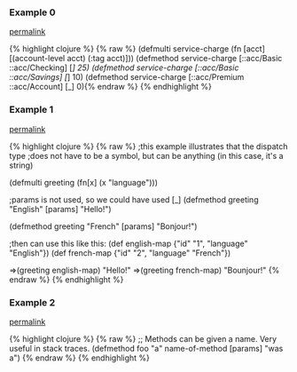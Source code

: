 ### Example 0
[permalink](#example-0)

{% highlight clojure %}
{% raw %}
(defmulti service-charge (fn [acct] [(account-level acct) (:tag acct)]))
(defmethod service-charge [::acc/Basic ::acc/Checking]   [_] 25)
(defmethod service-charge [::acc/Basic ::acc/Savings]    [_] 10)
(defmethod service-charge [::acc/Premium ::acc/Account] [_] 0){% endraw %}
{% endhighlight %}


### Example 1
[permalink](#example-1)

{% highlight clojure %}
{% raw %}
;this example illustrates that the dispatch type
;does not have to be a symbol, but can be anything (in this case, it's a string)

(defmulti greeting
  (fn[x] (x "language")))

;params is not used, so we could have used [_]
(defmethod greeting "English" [params]
 "Hello!")

(defmethod greeting "French" [params]
 "Bonjour!")

;then can use this like this:
(def english-map {"id" "1", "language" "English"})
(def  french-map {"id" "2", "language" "French"})

=>(greeting english-map)
"Hello!"
=>(greeting french-map)
"Bounjour!"
{% endraw %}
{% endhighlight %}


### Example 2
[permalink](#example-2)

{% highlight clojure %}
{% raw %}
;; Methods can be given a name.  Very useful in stack traces.
(defmethod foo "a" name-of-method [params] "was a")
{% endraw %}
{% endhighlight %}


